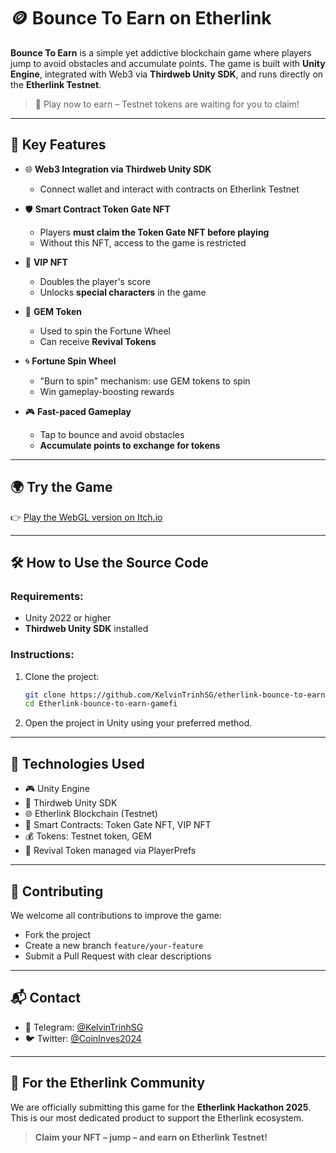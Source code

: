 # 🪙 Bounce To Earn on Etherlink

**Bounce To Earn** is a simple yet addictive blockchain game where players jump to avoid obstacles and accumulate points. The game is built with **Unity Engine**, integrated with Web3 via **Thirdweb Unity SDK**, and runs directly on the **Etherlink Testnet**.

> 🎯 Play now to earn – Testnet tokens are waiting for you to claim!

---

## 🚀 Key Features

- 🌐 **Web3 Integration via Thirdweb Unity SDK**

  - Connect wallet and interact with contracts on Etherlink Testnet

- 🛡️ **Smart Contract Token Gate NFT**

  - Players **must claim the Token Gate NFT before playing**
  - Without this NFT, access to the game is restricted

- 👑 **VIP NFT**

  - Doubles the player's score
  - Unlocks **special characters** in the game

- 💎 **GEM Token**

  - Used to spin the Fortune Wheel
  - Can receive **Revival Tokens**

- 🌀 **Fortune Spin Wheel**

  - "Burn to spin" mechanism: use GEM tokens to spin
  - Win gameplay-boosting rewards

- 🎮 **Fast-paced Gameplay**
  - Tap to bounce and avoid obstacles
  - **Accumulate points to exchange for tokens**

---

## 🌍 Try the Game

👉 [Play the WebGL version on Itch.io](https://thkien85.itch.io/etherlink-gamefi-bounce-bounce)

---

## 🛠 How to Use the Source Code

### Requirements:

- Unity 2022 or higher
- **Thirdweb Unity SDK** installed

### Instructions:

1. Clone the project:

   ```bash
   git clone https://github.com/KelvinTrinhSG/etherlink-bounce-to-earn-gamefi.git
   cd Etherlink-bounce-to-earn-gamefi
   ```

2. Open the project in Unity using your preferred method.

---

## 🧩 Technologies Used

- 🎮 Unity Engine
- 🔗 Thirdweb Unity SDK
- 🌐 Etherlink Blockchain (Testnet)
- 🧠 Smart Contracts: Token Gate NFT, VIP NFT
- 💰 Tokens: Testnet token, GEM
- 🔁 Revival Token managed via PlayerPrefs

---

## 🤝 Contributing

We welcome all contributions to improve the game:

- Fork the project
- Create a new branch `feature/your-feature`
- Submit a Pull Request with clear descriptions

---

## 📬 Contact

- 💬 Telegram: [@KelvinTrinhSG](https://t.me/KelvinTrinhSG)
- 🐦 Twitter: [@CoinInves2024](https://x.com/CoinInves2024)

---

## 💚 For the Etherlink Community

We are officially submitting this game for the **Etherlink Hackathon 2025**. This is our most dedicated product to support the Etherlink ecosystem.

> **Claim your NFT – jump – and earn on Etherlink Testnet!**
